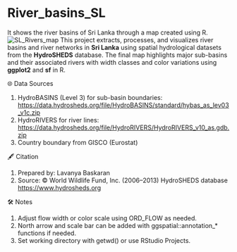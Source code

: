 # River_basins_SL
It shows the river basins of Sri Lanka through a map created using R. 
![SL_Rivers_map](images/srilanka_river_basins.png)
This project extracts, processes, and visualizes river basins and river networks in **Sri Lanka** using spatial hydrological datasets from the **HydroSHEDS** database.
The final map highlights major sub-basins and their associated rivers with width classes and color variations using **ggplot2** and **sf** in R.

🌐 Data Sources
1. HydroBASINS (Level 3) for sub-basin boundaries:
   https://data.hydrosheds.org/file/HydroBASINS/standard/hybas_as_lev03_v1c.zip
2. HydroRIVERS for river lines:
   https://data.hydrosheds.org/file/HydroRIVERS/HydroRIVERS_v10_as.gdb.zip
3. Country boundary from GISCO (Eurostat)

🖋️ Citation
   1. Prepared by: Lavanya Baskaran
   2. Source: © World Wildlife Fund, Inc. (2006–2013) HydroSHEDS database
      https://www.hydrosheds.org

🛠️ Notes
   1. Adjust flow width or color scale using ORD_FLOW as needed.
   2. North arrow and scale bar can be added with ggspatial::annotation_* functions if needed.
   3. Set working directory with getwd() or use RStudio Projects.
